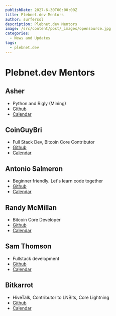 ```yaml
---
publishDate: 2027-6-30T00:00:00Z
title: Plebnet.dev Mentors
author: surfersol
description: Plebnet.dev Mentors
image: /src/content/post/_images/opensource.jpg
categories:
  - News and Updates
tags:
  - plebnet.dev
---
```


# Plebnet.dev Mentors

## Asher 
- Python and Rigly (Mining)
- [Github](https://github.com/asherp)
- [Calendar](https://cal.com/asherp/1-hr-meeting?user=asherp&duration=30)

## CoinGuyBri
- Full Stack Dev, Bitcoin Core Contributor
- [Github](https://github.com/bliotti)
- [Calendar](https://cal.com/coinguybri)

##  Antonio Salmeron 
- Beginner friendly. Let's learn code together
- [Github](https://github.com/amsalmeron)
- [Calendar](https://cal.com/tony21)

## Randy McMillan
- Bitcoin Core Developer
- [Github](https://github.com/RandyMcMillan)
- [Calendar](https://cal.com/bitcoincore.dev)

## Sam Thomson
- Fullstack development
- [Github](https://github.com/samthomson)
- [Calendar](https://cal.com/sam-123456789)

## Bitkarrot
- HiveTalk, Contributor to LNBits, Core Lightning
- [Github](https://github.com/bitkarrot)
- [Calendar](https://cal.com/bitkarrot)

